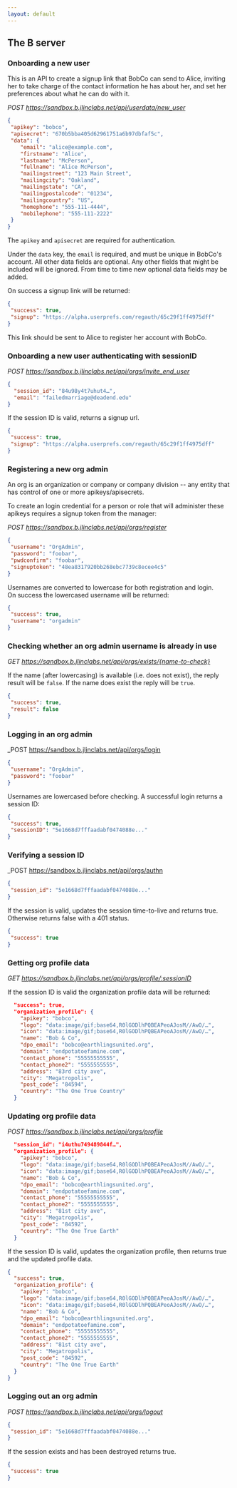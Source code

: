 ```yaml
---
layout: default
---
```

## The B server

### Onboarding a new user
This is an API to create a signup link that BobCo can send to Alice, inviting her to take charge of the contact information he has about her, and set her preferences about what he can do with it.

_POST https://sandbox.b.jlinclabs.net/api/userdata/new_user_

```json
{
 "apikey": "bobco",
 "apisecret": "670b5bba405d62961751a6b97dbfaf5c",
 "data": {
	"email": "alice@example.com",
	"firstname": "Alice",
	"lastname": "McPerson",
	"fullname": "Alice McPerson",
	"mailingstreet": "123 Main Street",
	"mailingcity": "Oakland",
	"mailingstate": "CA",
	"mailingpostalcode": "01234",
	"mailingcountry": "US",
	"homephone": "555-111-4444",
	"mobilephone": "555-111-2222"
 }
}
```
The `apikey` and `apisecret` are required for authentication.

Under the `data` key, the `email` is required, and must be unique in BobCo's account. All other data fields are optional. Any other fields that might be included will be ignored. From time to time new optional data fields may be added.

On success a signup link will be returned:

```json
{
 "success": true,
 "signup": "https://alpha.userprefs.com/regauth/65c29f1ff4975dff"
}
```

This link should be sent to Alice to register her account with BobCo.

### Onboarding a new user authenticating with sessionID

_POST https://sandbox.b.jlinclabs.net/api/orgs/invite_end_user_

```json
{
  "session_id": "84u98y4t7uhut4…",
  "email": "failedmarriage@deadend.edu"
}
```

If the session ID is valid, returns a signup url.

```json
{
 "success": true,
 "signup": "https://alpha.userprefs.com/regauth/65c29f1ff4975dff"
}

```

### Registering a new org admin
An org is an organization or company or company division -- any entity that has control of one or more apikeys/apisecrets.

To create an login credential for a person or role that will administer these apikeys requires a signup token from the manager:

_POST https://sandbox.b.jlinclabs.net/api/orgs/register_

```json
{
 "username": "OrgAdmin",
 "password": "foobar",
 "pwdconfirm": "foobar",
 "signuptoken": "48ea8317920bb268ebc7739c8ecee4c5"
}
```

Usernames are converted to lowercase for both registration and login.  
On success the lowercased username will be returned:

```json
{
 "success": true,
 "username": "orgadmin"
}
```

### Checking whether an org admin username is already in use

_GET https://sandbox.b.jlinclabs.net/api/orgs/exists/{name-to-check}_

If the name (after lowercasing) is available (i.e. does not exist), the reply result will be `false`. If the name does exist the reply will be `true`.

```json
{
 "success": true,
 "result": false
}
```

### Logging in an org admin

_POST https://sandbox.b.jlinclabs.net/api/orgs/login

```json
{
 "username": "OrgAdmin",
 "password": "foobar"
}
```

Usernames are lowercased before checking. A successful login returns a session ID:

```json
{
 "success": true,
 "sessionID": "5e1668d7fffaadabf0474088e..."
}
```

### Verifying a session ID

_POST https://sandbox.b.jlinclabs.net/api/orgs/authn

```json
{
 "session_id": "5e1668d7fffaadabf0474088e..."
}
```

If the session is valid, updates the session time-to-live and returns true. Otherwise returns false with a 401 status.

```json
{
 "success": true
}
```

### Getting org profile data

_GET https://sandbox.b.jlinclabs.net/api/orgs/profile/:sessionID_

If the session ID is valid the organization profile data will be returned:
```json
  "success": true,
  "organization_profile": {
    "apikey": "bobco",
    "logo": "data:image/gif;base64,R0lGODlhPQBEAPeoAJosM//AwO/…",
    "icon": "data:image/gif;base64,R0lGODlhPQBEAPeoAJosM//AwO/…",
    "name": "Bob & Co",
    "dpo_email": "bobco@earthlingsunited.org",
    "domain": "endpotatoefamine.com",
    "contact_phone": "55555555555",
    "contact_phone2": "5555555555",
    "address": "83rd city ave",
    "city": "Megatropolis",
    "post_code": "84594",
    "country": "The One True Country"
  }
```

### Updating org profile data

_POST https://sandbox.b.jlinclabs.net/api/orgs/profile_

```json
  "session_id": "i4uthu749489844f…",
  "organization_profile": {
    "apikey": "bobco",
    "logo": "data:image/gif;base64,R0lGODlhPQBEAPeoAJosM//AwO/…",
    "icon": "data:image/gif;base64,R0lGODlhPQBEAPeoAJosM//AwO/…",
    "name": "Bob & Co",
    "dpo_email": "bobco@earthlingsunited.org",
    "domain": "endpotatoefamine.com",
    "contact_phone": "55555555555",
    "contact_phone2": "5555555555",
    "address": "81st city ave",
    "city": "Megatropolis",
    "post_code": "84592",
    "country": "The One True Earth"
  }
```

If the session ID is valid, updates the organization profile, then returns true and the updated profile data.

```json
{
  "success": true,
  "organization_profile": {
    "apikey": "bobco",
    "logo": "data:image/gif;base64,R0lGODlhPQBEAPeoAJosM//AwO/…",
    "icon": "data:image/gif;base64,R0lGODlhPQBEAPeoAJosM//AwO/…",
    "name": "Bob & Co",
    "dpo_email": "bobco@earthlingsunited.org",
    "domain": "endpotatoefamine.com",
    "contact_phone": "55555555555",
    "contact_phone2": "5555555555",
    "address": "81st city ave",
    "city": "Megatropolis",
    "post_code": "84592",
    "country": "The One True Earth"
  }
}
```

### Logging out an org admin

_POST https://sandbox.b.jlinclabs.net/api/orgs/logout_

```json
{
 "session_id": "5e1668d7fffaadabf0474088e..."
}
```

If the session exists and has been destroyed returns true.

```json
{
 "success": true
}
```
